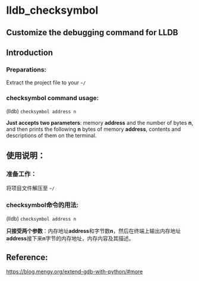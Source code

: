 # lldb_checksymbol
## Customize the debugging command for LLDB

## Introduction

### Preparations:
  
Extract the project file to your `~/`  

### checksymbol command usage: 

(lldb) `checksymbol address n`

**Just accepts two parameters**: memory **address** and the number of bytes **n**, and then prints the following **n** bytes of memory **address**, contents and descriptions of them on the terminal.

## 使用说明：

### 准备工作：

将项目文件解压至 `~/`

### checksymbol命令的用法:

(lldb) `checksymbol address n`

**只接受两个参数**：内存地址**address**和字节数**n**，然后在终端上输出内存地址**address**接下来**n**字节的内存地址，内存内容及其描述。

## Reference:

https://blog.mengy.org/extend-gdb-with-python/#more
